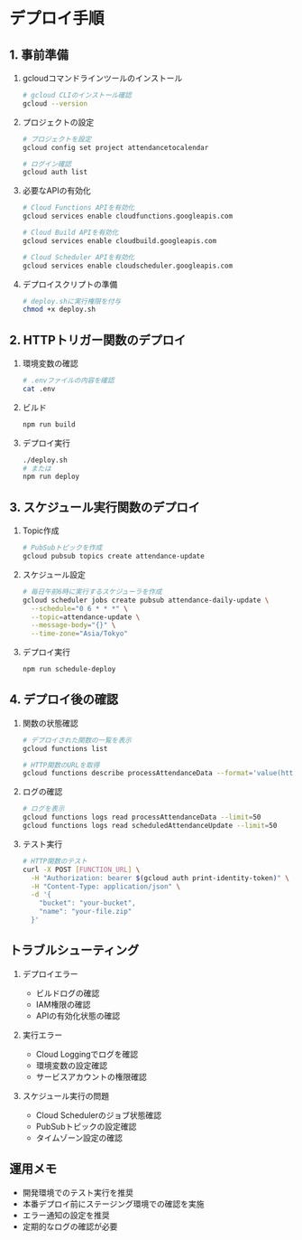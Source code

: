 # デプロイ手順

## 1. 事前準備

1. gcloudコマンドラインツールのインストール

   ```bash
   # gcloud CLIのインストール確認
   gcloud --version
   ```

2. プロジェクトの設定

   ```bash
   # プロジェクトを設定
   gcloud config set project attendancetocalendar

   # ログイン確認
   gcloud auth list
   ```

3. 必要なAPIの有効化

   ```bash
   # Cloud Functions APIを有効化
   gcloud services enable cloudfunctions.googleapis.com

   # Cloud Build APIを有効化
   gcloud services enable cloudbuild.googleapis.com

   # Cloud Scheduler APIを有効化
   gcloud services enable cloudscheduler.googleapis.com
   ```

4. デプロイスクリプトの準備
   ```bash
   # deploy.shに実行権限を付与
   chmod +x deploy.sh
   ```

## 2. HTTPトリガー関数のデプロイ

1. 環境変数の確認

   ```bash
   # .envファイルの内容を確認
   cat .env
   ```

2. ビルド

   ```bash
   npm run build
   ```

3. デプロイ実行
   ```bash
   ./deploy.sh
   # または
   npm run deploy
   ```

## 3. スケジュール実行関数のデプロイ

1. Topic作成

   ```bash
   # PubSubトピックを作成
   gcloud pubsub topics create attendance-update
   ```

2. スケジュール設定

   ```bash
   # 毎日午前6時に実行するスケジューラを作成
   gcloud scheduler jobs create pubsub attendance-daily-update \
     --schedule="0 6 * * *" \
     --topic=attendance-update \
     --message-body="{}" \
     --time-zone="Asia/Tokyo"
   ```

3. デプロイ実行
   ```bash
   npm run schedule-deploy
   ```

## 4. デプロイ後の確認

1. 関数の状態確認

   ```bash
   # デプロイされた関数の一覧を表示
   gcloud functions list

   # HTTP関数のURLを取得
   gcloud functions describe processAttendanceData --format='value(httpsTrigger.url)'
   ```

2. ログの確認

   ```bash
   # ログを表示
   gcloud functions logs read processAttendanceData --limit=50
   gcloud functions logs read scheduledAttendanceUpdate --limit=50
   ```

3. テスト実行
   ```bash
   # HTTP関数のテスト
   curl -X POST [FUNCTION_URL] \
     -H "Authorization: bearer $(gcloud auth print-identity-token)" \
     -H "Content-Type: application/json" \
     -d '{
       "bucket": "your-bucket",
       "name": "your-file.zip"
     }'
   ```

## トラブルシューティング

1. デプロイエラー

   - ビルドログの確認
   - IAM権限の確認
   - APIの有効化状態の確認

2. 実行エラー

   - Cloud Loggingでログを確認
   - 環境変数の設定確認
   - サービスアカウントの権限確認

3. スケジュール実行の問題
   - Cloud Schedulerのジョブ状態確認
   - PubSubトピックの設定確認
   - タイムゾーン設定の確認

## 運用メモ

- 開発環境でのテスト実行を推奨
- 本番デプロイ前にステージング環境での確認を実施
- エラー通知の設定を推奨
- 定期的なログの確認が必要
